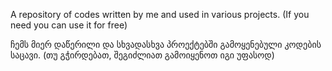 A repository of codes written by me and used in various projects. (If you need you can use it for free)

ჩემს მიერ დაწერილი და სხვადასხვა პროექტებში გამოყენებული კოდების საცავი. (თუ გჭირდებათ, შეგიძლიათ გამოიყენოთ იგი უფასოდ)
